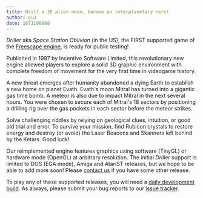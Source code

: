 ```yaml
---
title: Drill a 3D alien moon, become an interplanetary hero!
author: gu3
date: 1671108968
---
```


_Driller_ aka _Space Station Oblivion_ (in the US), the FIRST supported game of the [Freescape engine](https://wiki.scummvm.org/index.php?title=Freescape), is ready for public testing!

Published in 1987 by Incentive Software Limited, this revolutionary new engine allowed players to explore a solid 3D graphic environment with complete freedom of movement for the very first time in videogame history. 

A new threat emerges after humanity abandoned a dying Earth to establish a new home on planet Evath. Evath's moon Mitral has turned into a gigantic gas time bomb. A meteor is also due to impact Mitral in the next several hours. You were chosen to secure each of Mitral's 18 sectors by positioning a drilling rig over the gas pockets in each sector before the meteor strikes.

Solve challenging riddles by relying on geological clues, intuition, or good old trial and error. To survive your mission, find Rubicon crystals to restore energy and destroy (or avoid) the Laser Beacons and Skanners left behind by the Ketars. Good luck!

Our reimplemented engine features graphics using software (TinyGL) or hardware mode (OpenGL) at arbitrary resolution. The initial _Driller_ support is limited to DOS (EGA mode), Amiga and AtariST releases, but we hope to be able to add more soon! Please [contact us](https://www.scummvm.org/contact/) if you have some other release.

To play any of these supported releases, you will need a [daily development build](https://www.scummvm.org/downloads/#daily). As always, please submit your bug reports to our [issue tracker](https://bugs.scummvm.org/).
